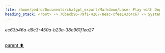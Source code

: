 ```yaml
---
file: /home/pedro/Documents/chatgpt_export/Markdown/Laser Play with Dogs_.md
heading_stack: <root> -> 76becb96-79f1-4207-8eac-cfee143c4c67 -> System -> 5d1d2d12-d57f-4d1a-8cb1-b3ab39e4ae9a -> System -> aaa2ef22-aa7b-4f68-888d-25485427b49c -> User -> ec63b46a-d9c3-450a-b23a-38c961f1ea27
---
```

###### ec63b46a-d9c3-450a-b23a-38c961f1ea27
[parent ⬆️](#aaa2ef22-aa7b-4f68-888d-25485427b49c)
